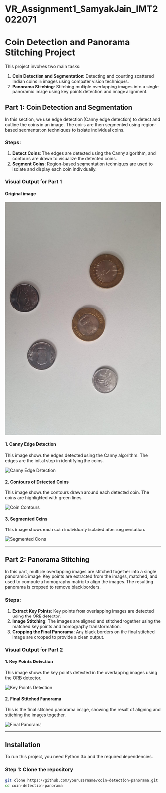 # VR_Assignment1_SamyakJain_IMT2022071
# Coin Detection and Panorama Stitching Project

This project involves two main tasks:

1. **Coin Detection and Segmentation**: Detecting and counting scattered Indian coins in images using computer vision techniques.
2. **Panorama Stitching**: Stitching multiple overlapping images into a single panoramic image using key points detection and image alignment.

## Part 1: Coin Detection and Segmentation

In this section, we use edge detection (Canny edge detection) to detect and outline the coins in an image. The coins are then segmented using region-based segmentation techniques to isolate individual coins.

### Steps:
1. **Detect Coins**: The edges are detected using the Canny algorithm, and contours are drawn to visualize the detected coins.
2. **Segment Coins**: Region-based segmentation techniques are used to isolate and display each coin individually.

### Visual Output for Part 1
#### Original image
![Original image](coinsIMAGE.jpg)


#### 1. Canny Edge Detection
This image shows the edges detected using the Canny algorithm. The edges are the initial step in identifying the coins.

![Canny Edge Detection](canny.jpg)

#### 2. Contours of Detected Coins
This image shows the contours drawn around each detected coin. The coins are highlighted with green lines.

![Coin Contours](coin_contours.jpg)

#### 3. Segmented Coins
This image shows each coin individually isolated after segmentation.

![Segmented Coins](images/segmented_coins.jpg)

---

## Part 2: Panorama Stitching

In this part, multiple overlapping images are stitched together into a single panoramic image. Key points are extracted from the images, matched, and used to compute a homography matrix to align the images. The resulting panorama is cropped to remove black borders.

### Steps:
1. **Extract Key Points**: Key points from overlapping images are detected using the ORB detector.
2. **Image Stitching**: The images are aligned and stitched together using the matched key points and homography transformation.
3. **Cropping the Final Panorama**: Any black borders on the final stitched image are cropped to provide a clean output.

### Visual Output for Part 2

#### 1. Key Points Detection
This image shows the key points detected in the overlapping images using the ORB detector.

![Key Points Detection](images/key_points.jpg)

#### 2. Final Stitched Panorama
This is the final stitched panorama image, showing the result of aligning and stitching the images together.

![Final Panorama](images/final_panorama.jpg)

---

## Installation

To run this project, you need Python 3.x and the required dependencies.

### Step 1: Clone the repository
```bash
git clone https://github.com/yourusername/coin-detection-panorama.git
cd coin-detection-panorama
